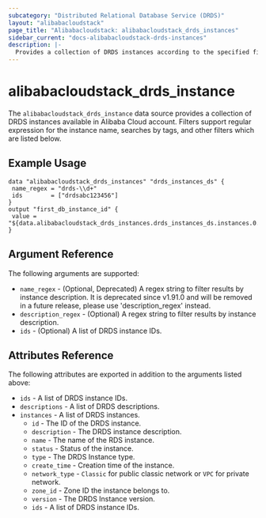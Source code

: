 ```yaml
---
subcategory: "Distributed Relational Database Service (DRDS)"
layout: "alibabacloudstack"
page_title: "Alibabacloudstack: alibabacloudstack_drds_instances"
sidebar_current: "docs-alibabacloudstack-drds-instances"
description: |-
  Provides a collection of DRDS instances according to the specified filters.
---
```


# alibabacloudstack_drds_instance

 The `alibabacloudstack_drds_instance` data source provides a collection of DRDS instances available in Alibaba Cloud account.
Filters support regular expression for the instance name, searches by tags, and other filters which are listed below.

## Example Usage

 ```
data "alibabacloudstack_drds_instances" "drds_instances_ds" {
  name_regex = "drds-\\d+"
  ids        = ["drdsabc123456"]
}
output "first_db_instance_id" {
  value = "${data.alibabacloudstack_drds_instances.drds_instances_ds.instances.0.id}"
}
```

## Argument Reference

The following arguments are supported:

* `name_regex` - (Optional, Deprecated) A regex string to filter results by instance description. It is deprecated since v1.91.0 and will be removed in a future release, please use 'description_regex' instead.
* `description_regex` - (Optional) A regex string to filter results by instance description.
* `ids` - (Optional) A list of DRDS instance IDs.

## Attributes Reference

The following attributes are exported in addition to the arguments listed above:

 * `ids` - A list of DRDS instance IDs.
 * `descriptions` - A list of DRDS descriptions. 
 * `instances` - A list of DRDS instances.
   * `id` - The ID of the DRDS instance.
   * `description` - The DRDS instance description.
   * `name` - The name of the RDS instance.
   * `status` - Status of the instance.
   * `type` - The DRDS Instance type.
   * `create_time` - Creation time of the instance.
   * `network_type` - `Classic` for public classic network or `VPC` for private network.
   * `zone_id` - Zone ID the instance belongs to.
   * `version` - The DRDS Instance version.
   * `ids` - A list of DRDS instance IDs.
